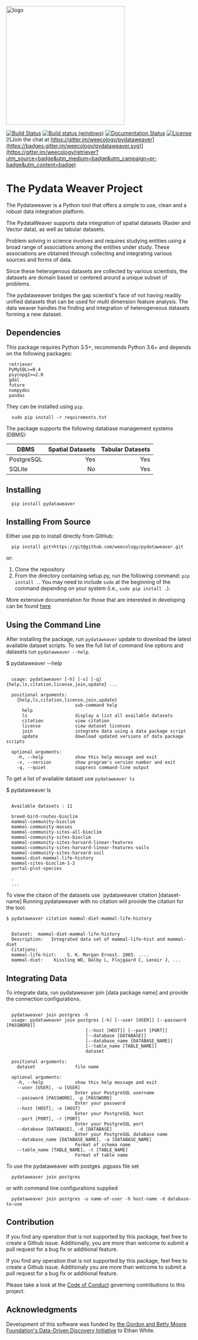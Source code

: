 <img src="https://github.com/henrykironde/Logos/blob/master/resource/Weaver_logo.png?raw=true" alt="logo" width="320">

[![Build Status](https://api.travis-ci.org/weecology/pydataweaver.svg?branch=master)](https://travis-ci.org/weecology/pydataweaver)
[![Build status (windows)](https://ci.appveyor.com/api/projects/status/x9a6ol3dl5mf2wr7/branch/master?svg=true)](https://ci.appveyor.com/project/ethanwhite/pydataweaver/branch/master)
[![Documentation Status](https://readthedocs.org/projects/pydataweaver/badge/?version=latest)](http://pydataweaver.readthedocs.io/en/latest/?badge=latest)
[![License](http://img.shields.io/badge/license-MIT-blue.svg)](https://raw.githubusercontent.com/weecology/pydataweaver/master/LICENSE)
[![Join the chat at https://gitter.im/weecology/pydataweaver](https://badges.gitter.im/weecology/pydataweaver.svg)](https://gitter.im/weecology/retriever?utm_source=badge&utm_medium=badge&utm_campaign=pr-badge&utm_content=badge)

# The Pydata Weaver Project

The Pydataweaver is a Python tool that offers a simple to use, clean and a robust data integration platform.

The PydataWeaver supports data integration of spatial datasets (Raster and Vector data), as well as tabular datasets.

Problem solving in science involves and requires studying entities using a broad range of associations among the entities under study. These associations are obtained through collecting and integrating various sources and forms of data.

Since these heterogenous datasets are collected by various scientists, the datasets are domain based or centered around a unique subset of problems.

The pydataweaver bridges the gap scientist's face of not having readily unified datasets that can be used for multi dimension feature analysis. The data weaver handles the finding and integration of heterogeneous datasets forming a new dataset.

Dependencies
------------

This package requires Python 3.5+, recommends Python 3.6+ and depends on the following packages:

     retriever
     PyMySQL>=0.4
     psycopg2>=2.0
     gdal
     future
     numpydoc
     pandas


They can be installed using ``pip``.

```shell
  sudo pip install -r requirements.txt
```

The package supports the following database management systems (DBMS):

| DBMS       | Spatial Datasets | Tabular Datasets |
|------------|-----------------:|-----------------:|
| PostgreSQL |              Yes |              Yes |
| SQLite     |               No |              Yes |

Installing
----------

```shell
  pip install pydataweaver
```

Installing From Source
----------------------

Either use pip to install directly from GitHub:

```shell
  pip install git+https://git@github.com/weecology/pydataweaver.git
```

or:

1. Clone the repository
2. From the directory containing setup.py, run the following command: `pip
   install .`. You may need to include `sudo` at the beginning of the
   command depending on your system (i.e., `sudo pip install .`).

More extensive documentation for those that are interested in developing can be found [here](http://pydataweaver.readthedocs.io/en/latest/?badge=latest)

Using the Command Line
----------------------

After installing the package, run `pydataweaver` update to download the latest available dataset scripts.
To see the full list of command line options and datasets run `pydataweaver --help`.

$ pydataweaver --help

```shell

  usage: pydataweaver [-h] [-v] [-q] {help,ls,citation,license,join,update} ...

  positional arguments:
    {help,ls,citation,license,join,update}
                          sub-command help
      help
      ls                  display a list all available datasets
      citation            view citation
      license             view dataset licenses
      join                integrate data using a data package script
      update              download updated versions of data package scripts

  optional arguments:
    -h, --help            show this help message and exit
    -v, --version         show program's version number and exit
    -q, --quiet           suppress command-line output

```

To get a list of available dataset use `pydataweaver ls`

$ pydataweaver ls

```shell

  Available datasets : 11

  breed-bird-routes-bioclim
  mammal-community-bioclim
  mammal-community-masses
  mammal-community-sites-all-bioclim
  mammal-community-sites-bioclim
  mammal-community-sites-harvard-linear-features
  mammal-community-sites-harvard-linear-features-soils
  mammal-community-sites-harvard-soil
  mammal-diet-mammal-life-history
  mammal-sites-bioclim-1-2
  portal-plot-species

  .
  ...
```

To view the citaion of the datasets use `pydataweaver citation [dataset-name]
Running pydataweaver with no citation will provide the citation for the tool.


`$ pydataweaver citation mammal-diet-mammal-life-history`

```shell

  Dataset:  mammal-diet-mammal-life-history
  Description:   Integrated data set of mammal-life-hist and mammal-diet
  Citations:
  mammal-life-hist:    S. K. Morgan Ernest. 2003. ....
  mammal-diet:    Kissling WD, Dalby L, Flojgaard C, Lenoir J, ...

```

Integrating Data
----------------
To integrate data, run pydataweaver join [data package name] and provide the connection configurations.


```shell

  pydataweaver join postgres -h
  usage: pydataweaver join postgres [-h] [--user [USER]] [--password [PASSWORD]]
                              [--host [HOST]] [--port [PORT]]
                              [--database [DATABASE]]
                              [--database_name [DATABASE_NAME]]
                              [--table_name [TABLE_NAME]]
                              dataset

  positional arguments:
    dataset               file name

  optional arguments:
    -h, --help            show this help message and exit
    --user [USER], -u [USER]
                          Enter your PostgreSQL username
    --password [PASSWORD], -p [PASSWORD]
                          Enter your password
    --host [HOST], -o [HOST]
                          Enter your PostgreSQL host
    --port [PORT], -r [PORT]
                          Enter your PostgreSQL port
    --database [DATABASE], -d [DATABASE]
                          Enter your PostgreSQL database name
    --database_name [DATABASE_NAME], -a [DATABASE_NAME]
                          Format of schema name
    --table_name [TABLE_NAME], -t [TABLE_NAME]
                          Format of table name

```

To use the pydataweaver with postges .pgpass file set

```shell
  pydataweaver join postgres
```

or with command line configurations supplied

```shell
  pydataweaver join postgres -u name-of-user -h host-name -d database-to-use
```

Contribution
------------

If you find any operation that is not supported by this package, feel free to create a Github issue. Additionally, you are more than welcome to submit a pull request for a bug fix or additional feature.

If you find any operation that is not supported by this package, feel
free to create a Github issue. Additionaly you are more than welcome to submit
a pull request for a bug fix or additional feature.

Please take a look at the [Code of Conduct](https://github.com/weecology/pydataweaver/blob/master/docs/code_of_conduct.rst) governing contributions to this project.

Acknowledgments
---------------

Development of this software was funded by [the Gordon and Betty Moore
Foundation's Data-Driven Discovery
Initiative](http://www.moore.org/programs/science/data-driven-discovery) to Ethan White.